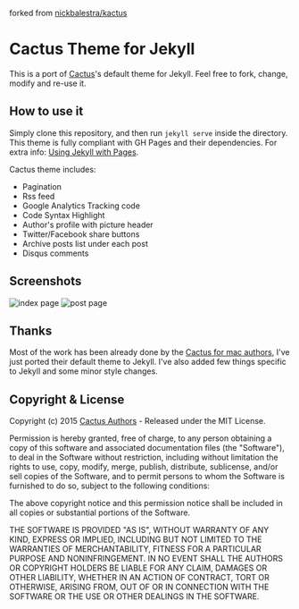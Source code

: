 forked from [nickbalestra/kactus](https://github.com/nickbalestra/kactus)

# Cactus Theme for Jekyll

This is a port of [Cactus](https://github.com/koenbok/Cactus)'s default theme for Jekyll.
Feel free to fork, change, modify and re-use it.

## How to use it

Simply clone this repository, and then run `jekyll serve` inside the directory.
This theme is fully compliant with GH Pages and their dependencies.
For extra info: [Using Jekyll with Pages](https://help.github.com/articles/using-jekyll-with-pages/#keeping-jekyll-up-to-date).

Cactus theme includes:

* Pagination
* Rss feed
* Google Analytics Tracking code
* Code Syntax Highlight
* Author's profile with picture header
* Twitter/Facebook share buttons
* Archive posts list under each post
* Disqus comments

## Screenshots

![index page](https://raw.githubusercontent.com/nickbalestra/kactus/master/assets/images/Kactus-theme-index.png)
![post page](https://raw.githubusercontent.com/nickbalestra/kactus/master/assets/images/Kactus-theme-post.png)


## Thanks
Most of the work has been already done by the [Cactus for mac authors](https://github.com/koenbok/Cactus/blob/master/AUTHORS), I've just ported their default theme to Jekyll.
I've also added few things specific to Jekyll and some minor style changes.

## Copyright & License

Copyright (c) 2015 [Cactus Authors](https://github.com/koenbok/Cactus/blob/master/AUTHORS) -  Released under the MIT License.

Permission is hereby granted, free of charge, to any person obtaining a copy
of this software and associated documentation files (the "Software"), to deal
in the Software without restriction, including without limitation the rights
to use, copy, modify, merge, publish, distribute, sublicense, and/or sell
copies of the Software, and to permit persons to whom the Software is
furnished to do so, subject to the following conditions:

The above copyright notice and this permission notice shall be included in all
copies or substantial portions of the Software.

THE SOFTWARE IS PROVIDED "AS IS", WITHOUT WARRANTY OF ANY KIND, EXPRESS OR
IMPLIED, INCLUDING BUT NOT LIMITED TO THE WARRANTIES OF MERCHANTABILITY,
FITNESS FOR A PARTICULAR PURPOSE AND NONINFRINGEMENT. IN NO EVENT SHALL THE
AUTHORS OR COPYRIGHT HOLDERS BE LIABLE FOR ANY CLAIM, DAMAGES OR OTHER
LIABILITY, WHETHER IN AN ACTION OF CONTRACT, TORT OR OTHERWISE, ARISING FROM,
OUT OF OR IN CONNECTION WITH THE SOFTWARE OR THE USE OR OTHER DEALINGS IN THE
SOFTWARE.
